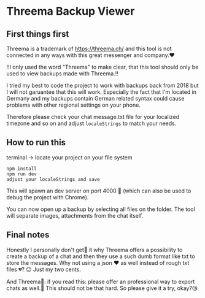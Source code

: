 # Threema Backup Viewer

## First things first

Threema is a trademark of https://threema.ch/ and this tool is not connected in any ways with this great messenger and company.❤️

‼I only used the word "Threema" to make clear, that this tool should only be used to view backups made with Threema.‼

I tried my best to code the project to work with backups back from 2018 but I will not garuantee that this will work.
Especially the fact that I'm located in Germany and my backups contain German related syntax could cause problems with other regional settings on your phone.

Therefore please check your chat message.txt file for your localized timezone and so on and adjust ```localeStrings``` to match your needs.

## How to run this

terminal -> locate your project on your file system

```
npm install
npm run dev
adjust your localeStrings and save
```
This will spawn an dev server on port 4000 🚀️ (which can also be used to debug the project with Chrome).

You can now open up a backup by selecting all files on the folder. The tool will separate images, attachments from the chat itself.

## Final notes

Honestly I personally don't get:thinking: it why Threema offers a possibility to create a backup of a chat and then they use a such dumb format like txt to store the messages. Why not using a json :heart: as well instead of rough txt files :broken_heart:? 😕 Just my two cents.

And Threema:wave:: if you read this: please offer an professional way to export chats as well.:pray: This should not be that hard. So please give it a try, okay?:kissing_heart:
